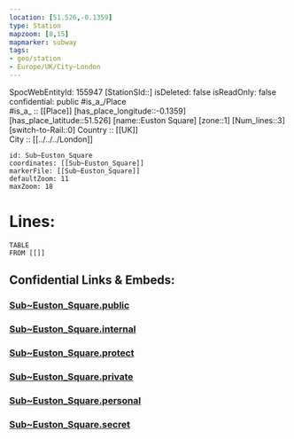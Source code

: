 ```yaml
---
location: [51.526,-0.1359] 
type: Station 
mapzoom: [8,15] 
mapmarker: subway 
tags:
- geo/station
- Europe/UK/City~London
---
```

SpocWebEntityId: 155947
[StationSId::] 
isDeleted: false
isReadOnly: false
confidential: public
#is_a_/Place  
#is_a_ :: [[Place]] 
[has_place_longitude::-0.1359] 
[has_place_latitude::51.526] 
[name::Euston Square] 
[zone::1] 
[Num_lines::3] 
[switch-to-Rail::0] 
Country :: [[UK]]  
City :: [[../../../London]]  


```leaflet
id: Sub~Euston_Square
coordinates: [[Sub~Euston_Square]] 
markerFile: [[Sub~Euston_Square]] 
defaultZoom: 11 
maxZoom: 18
```


# Lines: 
```dataview
TABLE 
FROM [[]] 
```


## Confidential Links & Embeds: 

### [Sub~Euston_Square.public](/_public/\Earth\Continent\Europe\Europe~North\UK\England\Regions~England\London,Greater\cities~GreaterLondon\Underground\StationSub~Euston_Square.public.md) 

### [Sub~Euston_Square.internal](/_internal/\Earth\Continent\Europe\Europe~North\UK\England\Regions~England\London,Greater\cities~GreaterLondon\Underground\StationSub~Euston_Square.internal.md) 

### [Sub~Euston_Square.protect](/_protect/\Earth\Continent\Europe\Europe~North\UK\England\Regions~England\London,Greater\cities~GreaterLondon\Underground\StationSub~Euston_Square.protect.md) 

### [Sub~Euston_Square.private](/_private/\Earth\Continent\Europe\Europe~North\UK\England\Regions~England\London,Greater\cities~GreaterLondon\Underground\StationSub~Euston_Square.private.md) 

### [Sub~Euston_Square.personal](/_personal/\Earth\Continent\Europe\Europe~North\UK\England\Regions~England\London,Greater\cities~GreaterLondon\Underground\StationSub~Euston_Square.personal.md) 

### [Sub~Euston_Square.secret](/_secret/\Earth\Continent\Europe\Europe~North\UK\England\Regions~England\London,Greater\cities~GreaterLondon\Underground\StationSub~Euston_Square.secret.md)

